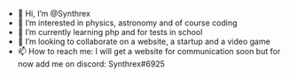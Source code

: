 - 👋 Hi, I’m @Synthrex
- 👀 I’m interested in physics, astronomy and of course coding
- 🌱 I’m currently learning php and for tests in school
- 💞️ I’m looking to collaborate on a website, a startup and a video game
- 📫 How to reach me: I will get a website for communication soon but for now add me on discord: Synthrex#6925
